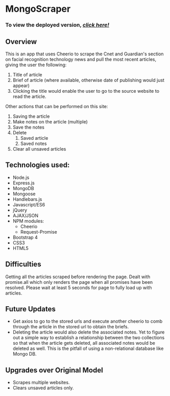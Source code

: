 # MongoScraper

### To view the deployed version, _**[click here!](https://mongo-scraper-principio.herokuapp.com/)**_

## Overview

This is an app that uses Cheerio to scrape the Cnet and Guardian's section on facial recognition technology news and pull the most recent articles, giving the user the following:

1. Title of article
2. Brief of article (where available, otherwise date of publishing would just appear)
3. Clicking the title would enable the user to go to the source website to read the article.

Other actions that can be performed on this site:

1. Saving the article
2. Make notes on the article (multiple)
3. Save the notes
4. Delete
   1. Saved article
   2. Saved notes
5. Clear all unsaved articles

## Technologies used:

- Node.js
- Express.js
- MongoDB
- Mongoose
- Handlebars.js
- Javascript/ES6
- jQuery
- AJAX/JSON
- NPM modules:
  - Cheerio
  - Request-Promise
- Bootstrap 4
- CSS3
- HTML5

## Difficulties

Getting all the articles scraped before rendering the page. Dealt with promise.all which only renders the page when all promises have been resolved. Please wait at least 5 seconds for page to fully load up with articles.

## Future Updates

- Get axios to go to the stored urls and execute another cheerio to comb through the article in the stored url to obtain the briefs.
- Deleting the article would also delete the associated notes. Yet to figure out a simple way to establish a relationship between the two collections so that when the article gets deleted, all associated notes would be deleted as well. This is the pitfall of using a non-relational database like Mongo DB.

## Upgrades over Original Model

- Scrapes multiple websites.
- Clears unsaved articles only.
